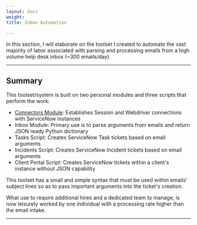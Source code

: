 ```yaml
---
layout: docs
weight: 
title: Inbox Automation

---
```

In this section, I will elaborate on the toolset I created to automate the vast majority of labor associated with parsing and processing emails from a high volume help desk inbox (\~300 emails/day).

<hr />

## Summary

This toolset/system is built on two personal modules and three scripts that perform the work:

* [Connectors Module](/docs/connectors/): Establishes Session and Webdriver connections with ServiceNow instances
* Inbox Module: Primary use is to parse arguments from emails and return JSON ready Python dictionary
* Tasks Script: Creates ServiceNow Task tickets based on email arguments
* Incidents Script: Creates ServiceNow Incident tickets based on email arguments
* Client Portal Script: Creates ServiceNow tickets within a client's instance without JSON capability

This toolset has a small and simple syntax that must be used within emails' subject lines so as to pass important arguments into the ticket's creation.

What use to require additional hires and a dedicated team to manage, is now leisurely worked by one individual with a processing rate higher than the email intake.

<hr />